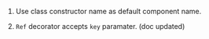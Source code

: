 1. Use class constructor name as default component name.

2. `Ref` decorator accepts `key` paramater. (doc updated)
